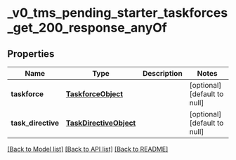 # _v0_tms_pending_starter_taskforces_get_200_response_anyOf
## Properties

| Name | Type | Description | Notes |
|------------ | ------------- | ------------- | -------------|
| **taskforce** | [**TaskforceObject**](TaskforceObject.md) |  | [optional] [default to null] |
| **task\_directive** | [**TaskDirectiveObject**](TaskDirectiveObject.md) |  | [optional] [default to null] |

[[Back to Model list]](../README.md#documentation-for-models) [[Back to API list]](../README.md#documentation-for-api-endpoints) [[Back to README]](../README.md)

